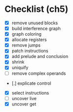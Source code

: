 # Checklist (ch5)

- [x] remove unused blocks
- [x] build interference graph
- [x] graph coloring
- [x] allocate registers
- [x] remove jumps
- [x] patch instructions
- [x] add prelude and conclusion
- [x] shrink
- [x] uniquify
- [ ] remove complex operands
- [.] explicate control
- [x] select instructions
- [ ] uncover live
- [x] uncover get
